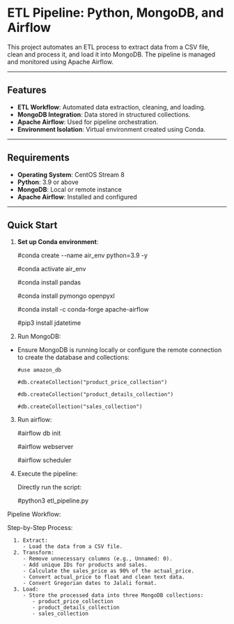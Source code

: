 # ETL Pipeline: Python, MongoDB, and Airflow

This project automates an ETL process to extract data from a CSV file, clean and process it, and load it into MongoDB. The pipeline is managed and monitored using Apache Airflow.

---

## Features

- **ETL Workflow**: Automated data extraction, cleaning, and loading.
- **MongoDB Integration**: Data stored in structured collections.
- **Apache Airflow**: Used for pipeline orchestration.
- **Environment Isolation**: Virtual environment created using Conda.

---

## Requirements

- **Operating System**: CentOS Stream 8
- **Python**: 3.9 or above
- **MongoDB**: Local or remote instance
- **Apache Airflow**: Installed and configured

---

## Quick Start

1. **Set up Conda environment**:

   
      #conda create --name air_env python=3.9 -y
      
      #conda activate air_env
      
      #conda install pandas
      
      #conda install pymongo openpyxl
      
      #conda install -c conda-forge apache-airflow
      
      #pip3 install jdatetime



2. Run MongoDB:
   
- Ensure MongoDB is running locally or configure the remote connection to create the database and collections:
      
      #use amazon_db
      
      #db.createCollection("product_price_collection")
      
      #db.createCollection("product_details_collection")
      
      #db.createCollection("sales_collection")


3. Run airflow:
   
      #airflow db init
      
      #airflow webserver
      
      #airflow scheduler


4. Execute the pipeline:
   
      Directly run the script:
      
      #python3 etl_pipeline.py



Pipeline Workflow:

   Step-by-Step Process:
   
      1. Extract: 
         - Load the data from a CSV file.
      2. Transform:
         - Remove unnecessary columns (e.g., Unnamed: 0).
         - Add unique IDs for products and sales.
         - Calculate the sales_price as 90% of the actual_price.
         - Convert actual_price to float and clean text data.
         - Convert Gregorian dates to Jalali format.
      3. Load: 
         - Store the processed data into three MongoDB collections:
            - product_price_collection
            - product_details_collection
            - sales_collection
